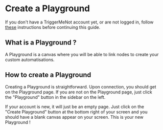 
# Create a Playground

If you don't have a TriggerMeNot account yet, or are not logged in, follow [these](http://localhost:5174/user-guide/register-login.html) instructions before continuing this guide.

## What is a Playground ?

A Playground is a canvas where you will be able to link nodes to create your custom automatisations.

## How to create a Playground

Creating a Playground is straightforward. Upon connection, you should get on the Playground page. If you are not on the Playground page, just click the "Playground" button in the sidebar on the left.

If your account is new, it will just be an empty page. Just click on the "Create Playground" button at the bottom right of your screen and you should have a blank canvas appear on your screen. This is your new Playground !
